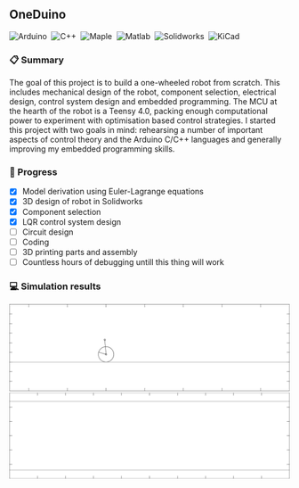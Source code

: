## OneDuino
![Arduino](https://img.shields.io/badge/-Arduino/Teensy-00979D?style=flat&logo=arduino&logoColor=white)&nbsp;
![C++](https://img.shields.io/badge/-C++-00599CA?style=flat&logo=C%2B%2B&logoColor=white)&nbsp;
![Maple](https://img.shields.io/badge/-Maple-3A6693?style=flat&logo=maple&logoColor=white)&nbsp;
![Matlab](https://img.shields.io/badge/-Matlab-007ACC?style=flat&logo=matlab&logoColor=white)&nbsp;
![Solidworks](https://img.shields.io/badge/-Solidworks-BD2C22?style=flat&logo=solidworks&logoColor=white)&nbsp;
![KiCad](https://img.shields.io/badge/-KiCad-B68E29?style=flat&logo=kicad&logoColor=white)&nbsp;

### :clipboard: Summary
The goal of this project is to build a one-wheeled robot from scratch. This includes mechanical design of the robot, component selection, electrical design, control system design and embedded programming. The MCU at the hearth of the robot is a Teensy 4.0, packing enough computational power to experiment with optimisation based control strategies. I started this project with two goals in mind: rehearsing a number of important aspects of control theory and the Arduino C/C++ languages and generally improving my embedded programming skills. 

### :construction: Progress
- [x] Model derivation using Euler-Lagrange equations
- [x] 3D design of robot in Solidworks
- [x] Component selection
- [x] LQR control system design
- [ ] Circuit design
- [ ] Coding
- [ ] 3D printing parts and assembly
- [ ] Countless hours of debugging untill this thing will work

### :computer: Simulation results


![Forward LQR Control](https://github.com/samvangysegem/onewheel/blob/main/Matlab/ForwardControl_Animation.gif)
![Forward LQR Control](https://github.com/samvangysegem/onewheel/blob/main/Matlab/ForwardControl_Control.gif)
 
